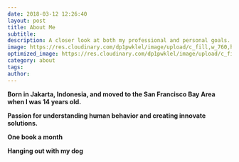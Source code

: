 ```yaml
---
date: 2018-03-12 12:26:40
layout: post
title: About Me
subtitle: 
description: A closer look at both my professional and personal goals.
image: https://res.cloudinary.com/dp1pwklel/image/upload/c_fill,w_760,h_399/v1724899302/IMGP0300_s02umz.jpg
optimized_image: https://res.cloudinary.com/dp1pwklel/image/upload/c_fill,w_380,h_200/v1724899302/IMGP0300_s02umz.jpg
category: about
tags:
author: 
---
```


**Born in Jakarta, Indonesia, and moved to the San Francisco Bay Area when I was 14 years old.**

**Passion for understanding human behavior and creating innovate solutions.**

**One book a month**

**Hanging out with my dog**
